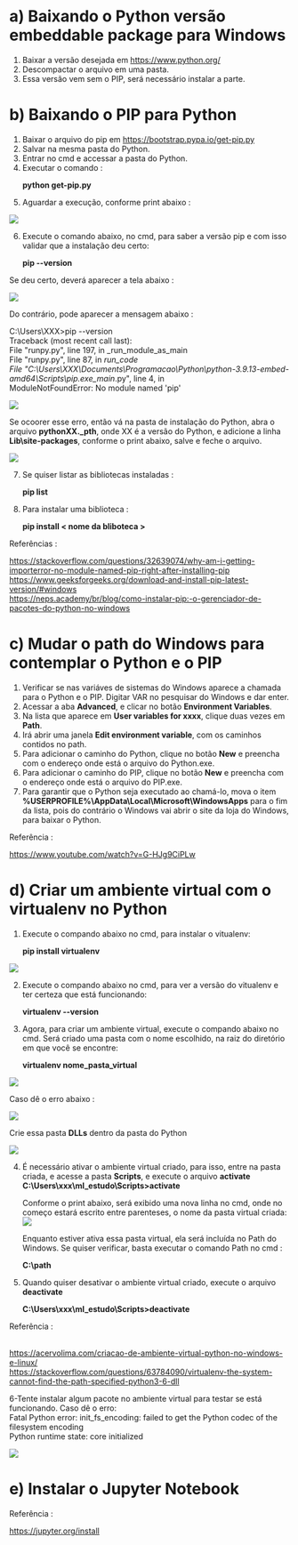 # a) Baixando o Python versão embeddable package para Windows
1. Baixar a versão desejada em https://www.python.org/
2. Descompactar o arquivo em uma pasta.
3. Essa versão vem sem o PIP, será necessário instalar a parte.

# b) Baixando o PIP para Python
1. Baixar o arquivo do pip em https://bootstrap.pypa.io/get-pip.py
2. Salvar na mesma pasta do Python.
3. Entrar no cmd e accessar a pasta do Python.
4. Executar  o comando :<p>
 **python get-pip.py**  
5. Aguardar a execução, conforme print abaixo :
  <img src="/image/image01.png">

6. Execute o comando abaixo, no cmd, para saber a versão pip e com isso validar que a instalação deu certo:<p>
 **pip --version**

  Se deu certo, deverá aparecer a tela abaixo : <p>
  <img src="/image/image03.png">
    
  Do contrário, pode aparecer a mensagem abaixo : <p>
  
  C:\Users\XXX>pip --version<br>
  Traceback (most recent call last):<br>
  File "runpy.py", line 197, in _run_module_as_main<br>
  File "runpy.py", line 87, in _run_code<br>
  File "C:\Users\XXX\Documents\Programacao\Python\python-3.9.13-embed-amd64\Scripts\pip.exe\__main__.py", line 4, in <module><br>
  ModuleNotFoundError: No module named 'pip'<p>

  <img src="/image/image02.png">
  
  Se ocoorer esse erro, então vá na pasta de instalação do Python, abra o arquivo **pythonXX._pth**, onde XX é a versão do Python, e adicione a linha **Lib\site-packages**, conforme o print abaixo, salve e feche o arquivo. <p>
  <img src="/image/image04.png">
  
7. Se quiser listar as bibliotecas instaladas :<p>
  **pip list**
8. Para instalar uma biblioteca :<p>
  **pip install < nome da bliboteca >**  

Referências :<p>
https://stackoverflow.com/questions/32639074/why-am-i-getting-importerror-no-module-named-pip-right-after-installing-pip<br>
https://www.geeksforgeeks.org/download-and-install-pip-latest-version/#windows<br>
https://neps.academy/br/blog/como-instalar-pip:-o-gerenciador-de-pacotes-do-python-no-windows
  
# c) Mudar o path do Windows para contemplar o Python e o PIP
1. Verificar se nas variáves de sistemas do Windows aparece a chamada para o Python e o PIP. Digitar VAR no pesquisar do Windows e dar enter.
2. Acessar a aba **Advanced**, e clicar no botão **Environment Variables**.
3. Na lista que aparece em **User variables for xxxx**, clique duas vezes em **Path**.
4. Irá abrir uma janela **Edit environment variable**, com os caminhos contidos no path.
5. Para adicionar o caminho do Python, clique no botão **New** e preencha com o endereço onde está o arquivo do Python.exe.
6. Para adicionar o caminho do PIP, clique no botão **New** e preencha com o endereço onde está o arquivo do PIP.exe.
7. Para garantir que o Python seja executado ao chamá-lo, mova o item **%USERPROFILE%\AppData\Local\Microsoft\WindowsApps** para o fim da lista, pois do contrário o Windows vai abrir o site da loja do Windows, para baixar o Python.
  
  Referência :<p>
  https://www.youtube.com/watch?v=G-HJg9CiPLw
  
# d) Criar um ambiente virtual com o **virtualenv** no Python
1. Execute o compando abaixo no cmd, para instalar o vitualenv:<p>
**pip install virtualenv**
 <img src="/image/image06.png">
    
2. Execute o compando abaixo no cmd, para ver a versão do vitualenv e ter certeza que está funcionando:<p>
**virtualenv --version**

3. Agora, para criar um ambiente virtual, execute o compando abaixo no cmd. Será criado uma pasta com o nome escolhido, na raiz do diretório em que você se encontre:<p>
**virtualenv nome_pasta_virtual**
<img src="/image/image07.png">

Caso dê o erro abaixo :<p>
<img src="/image/image08.png">

Crie essa pasta **DLLs** dentro da pasta do Python<p>
<img src="/image/image09.png">

4. É necessário ativar o ambiente virtual criado, para isso, entre na pasta criada, e acesse a pasta **Scripts**, e execute o arquivo **activate**
    **C:\Users\xxx\ml_estudo\Scripts>activate**
   
    Conforme o print abaixo, será exibido uma nova linha no cmd, onde no começo estará escrito entre parenteses, o nome da pasta virtual criada:
    <img src="/image/image10.png">

    Enquanto estiver ativa essa pasta virtual, ela será incluída no Path do Windows. Se quiser verificar, basta executar o comando Path no cmd :<p>
    **C:\path**
    
5. Quando quiser desativar o ambiente virtual criado, execute o arquivo **deactivate**<p>
    **C:\Users\xxx\ml_estudo\Scripts>deactivate**    
    
  Referência :<p>  
  https://acervolima.com/criacao-de-ambiente-virtual-python-no-windows-e-linux/<br>
  https://stackoverflow.com/questions/63784090/virtualenv-the-system-cannot-find-the-path-specified-python3-6-dll

6-Tente instalar algum pacote no ambiente virtual para testar se está funcionando. Caso dê o erro:<br>
Fatal Python error: init_fs_encoding: failed to get the Python codec of the filesystem encoding<br>
Python runtime state: core initialized<br>
    
<img src="/image/image11.png">

# e) Instalar o Jupyter Notebook

  
Referência :<p>
https://jupyter.org/install
